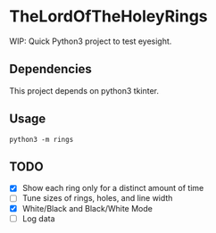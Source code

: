 # TheLordOfTheHoleyRings

WIP: Quick Python3 project to test eyesight.

## Dependencies

This project depends on python3 tkinter.

## Usage

```python3 -m rings```

## TODO

- [x] Show each ring only for a distinct amount of time
- [ ] Tune sizes of rings, holes, and line width
- [x] White/Black and Black/White Mode
- [ ] Log data
